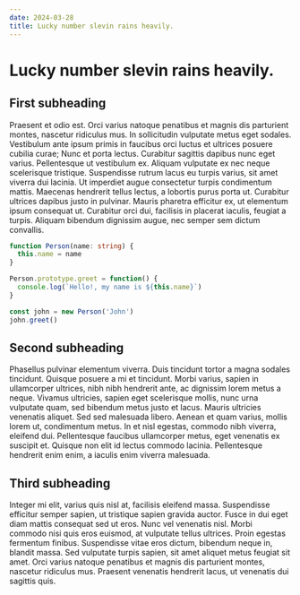 ```yaml
---
date: 2024-03-28
title: Lucky number slevin rains heavily.
---
```


# Lucky number slevin rains heavily.

## First subheading

Praesent et odio est. Orci varius natoque penatibus et magnis dis parturient montes, nascetur ridiculus mus. In sollicitudin vulputate metus eget sodales. Vestibulum ante ipsum primis in faucibus orci luctus et ultrices posuere cubilia curae; Nunc et porta lectus. Curabitur sagittis dapibus nunc eget varius. Pellentesque ut vestibulum ex. Aliquam vulputate ex nec neque scelerisque tristique. Suspendisse rutrum lacus eu turpis varius, sit amet viverra dui lacinia. Ut imperdiet augue consectetur turpis condimentum mattis. Maecenas hendrerit tellus lectus, a lobortis purus porta ut. Curabitur ultrices dapibus justo in pulvinar. Mauris pharetra efficitur ex, ut elementum ipsum consequat ut. Curabitur orci dui, facilisis in placerat iaculis, feugiat a turpis. Aliquam bibendum dignissim augue, nec semper sem dictum convallis. 

```ts
function Person(name: string) {
  this.name = name
}

Person.prototype.greet = function() {
  console.log(`Hello!, my name is ${this.name}`)
}

const john = new Person('John')
john.greet()
```

## Second subheading

Phasellus pulvinar elementum viverra. Duis tincidunt tortor a magna sodales tincidunt. Quisque posuere a mi et tincidunt. Morbi varius, sapien in ullamcorper ultrices, nibh nibh hendrerit ante, ac dignissim lorem metus a neque. Vivamus ultricies, sapien eget scelerisque mollis, nunc urna vulputate quam, sed bibendum metus justo et lacus. Mauris ultricies venenatis aliquet. Sed sed malesuada libero. Aenean et quam varius, mollis lorem ut, condimentum metus. In et nisl egestas, commodo nibh viverra, eleifend dui. Pellentesque faucibus ullamcorper metus, eget venenatis ex suscipit et. Quisque non elit id lectus commodo lacinia. Pellentesque hendrerit enim enim, a iaculis enim viverra malesuada.

## Third subheading

Integer mi elit, varius quis nisl at, facilisis eleifend massa. Suspendisse efficitur semper sapien, ut tristique sapien gravida auctor. Fusce in dui eget diam mattis consequat sed ut eros. Nunc vel venenatis nisl. Morbi commodo nisi quis eros euismod, at vulputate tellus ultrices. Proin egestas fermentum finibus. Suspendisse vitae eros dictum, bibendum neque in, blandit massa. Sed vulputate turpis sapien, sit amet aliquet metus feugiat sit amet. Orci varius natoque penatibus et magnis dis parturient montes, nascetur ridiculus mus. Praesent venenatis hendrerit lacus, ut venenatis dui sagittis quis.
